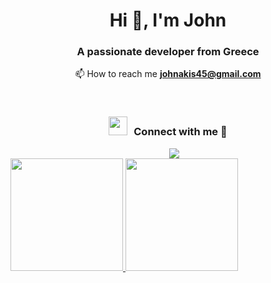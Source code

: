 

<!--
**johnakis45/johnakis45** is a ✨ _special_ ✨ repository because its `README.md` (this file) appears on your GitHub profile.

Here are some ideas to get you started:

- 🔭 I’m currently working on ...
- 🌱 I’m currently learning ...
- 👯 I’m looking to collaborate on ...
- 🤔 I’m looking for help with ...
- 💬 Ask me about ...
- 📫 How to reach me: ...
- 😄 Pronouns: ...
- ⚡ Fun fact: ...
-->
<h1 align="center">Hi 👋, I'm John </a></h1>
<h3 align="center">A passionate developer from Greece </h3>

<div align="center">	
	
📫 How to reach me **johnakis45@gmail.com**
	
<br/>
</div>

<h3 align="center" > <img src="https://media.giphy.com/media/iY8CRBdQXODJSCERIr/giphy.gif" width="30" height="30" style="margin-right: 10px;">Connect with me 🤝 </h3>

<p align="center">

 <div align="center"  class="icons-social" style="margin-left: 10px;">
        <a style="margin-left: 10px;"  target="_blank" href="https://www.linkedin.com/in/ioannis-davanos-b2b335277/">
			<img src="https://img.icons8.com/doodle/40/000000/linkedin--v2.png"></a>
</div>

<a href="https://github.com/AVS1508">
  <img height="180em" src="https://github-readme-stats.vercel.app/api?username=johnakis45theme=dark&show_icons=true" />
  <img height="180em" src="https://github-readme-stats.vercel.app/api/top-langs/?username=johnakis45&theme=dark&layout=compact" />
</a>


</p>
